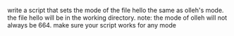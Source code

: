 write a script that sets the mode of the file hello the same as olleh's mode. the file hello will be in the working directory. note: the mode of olleh will not always be 664. make sure your script works for any mode
